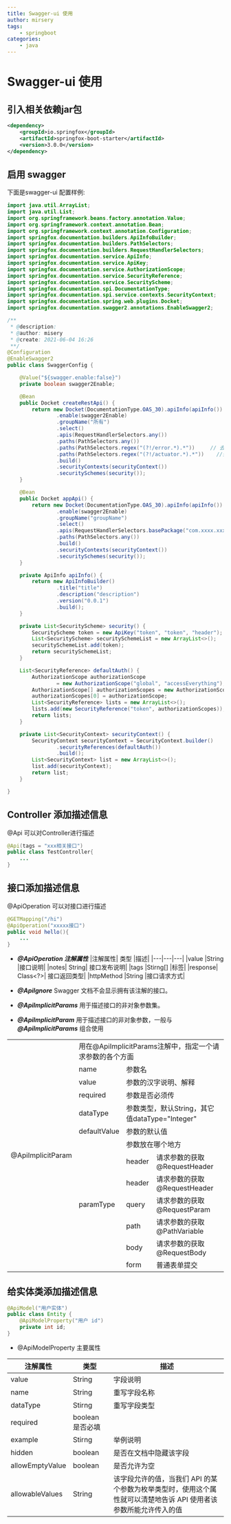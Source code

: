 ```yaml
---
title: Swagger-ui 使用
author: mirsery
tags: 
    - springboot
categories: 
    - java  
---
```



# Swagger-ui 使用

<!-- toc -->

## 引入相关依赖jar包
```xml
<dependency>
    <groupId>io.springfox</groupId>
    <artifactId>springfox-boot-starter</artifactId>
    <version>3.0.0</version>
</dependency>
```

## 启用 swagger
下面是swagger-ui 配置样例:
```java
import java.util.ArrayList;
import java.util.List;
import org.springframework.beans.factory.annotation.Value;
import org.springframework.context.annotation.Bean;
import org.springframework.context.annotation.Configuration;
import springfox.documentation.builders.ApiInfoBuilder;
import springfox.documentation.builders.PathSelectors;
import springfox.documentation.builders.RequestHandlerSelectors;
import springfox.documentation.service.ApiInfo;
import springfox.documentation.service.ApiKey;
import springfox.documentation.service.AuthorizationScope;
import springfox.documentation.service.SecurityReference;
import springfox.documentation.service.SecurityScheme;
import springfox.documentation.spi.DocumentationType;
import springfox.documentation.spi.service.contexts.SecurityContext;
import springfox.documentation.spring.web.plugins.Docket;
import springfox.documentation.swagger2.annotations.EnableSwagger2;

/**
 * @description:
 * @author: misery
 * @create: 2021-06-04 16:26
 **/
@Configuration
@EnableSwagger2
public class SwaggerConfig {

    @Value("${swagger.enable:false}")
    private boolean swagger2Enable;

    @Bean
    public Docket createRestApi() {
        return new Docket(DocumentationType.OAS_30).apiInfo(apiInfo())
                .enable(swagger2Enable)
                .groupName("所有")
                .select()
                .apis(RequestHandlerSelectors.any())
                .paths(PathSelectors.any())
                .paths(PathSelectors.regex("(?!/error.*).*"))     // 去除默认basicController
                .paths(PathSelectors.regex("(?!/actuator.*).*"))    //去除actuator
                .build()
                .securityContexts(securityContext())
                .securitySchemes(security());
    }

    @Bean
    public Docket appApi() {
        return new Docket(DocumentationType.OAS_30).apiInfo(apiInfo())
                .enable(swagger2Enable)
                .groupName("groupName")
                .select()
                .apis(RequestHandlerSelectors.basePackage("com.xxxx.xxx"))
                .paths(PathSelectors.any())
                .build()
                .securityContexts(securityContext())
                .securitySchemes(security());
    }

    private ApiInfo apiInfo() {
        return new ApiInfoBuilder()
                .title("title")
                .description("description")
                .version("0.0.1")
                .build();
    }

    private List<SecurityScheme> security() {
        SecurityScheme token = new ApiKey("token", "token", "header");
        List<SecurityScheme> securitySchemeList = new ArrayList<>();
        securitySchemeList.add(token);
        return securitySchemeList;
    }

    List<SecurityReference> defaultAuth() {
        AuthorizationScope authorizationScope
                = new AuthorizationScope("global", "accessEverything");
        AuthorizationScope[] authorizationScopes = new AuthorizationScope[1];
        authorizationScopes[0] = authorizationScope;
        List<SecurityReference> lists = new ArrayList<>();
        lists.add(new SecurityReference("token", authorizationScopes));
        return lists;
    }

    private List<SecurityContext> securityContext() {
        SecurityContext securityContext = SecurityContext.builder()
                .securityReferences(defaultAuth())
                .build();
        List<SecurityContext> list = new ArrayList<>();
        list.add(securityContext);
        return list;
    }

}
```

## Controller 添加描述信息
@Api 可以对Controller进行描述
```java
@Api(tags = "xxx相关接口")
public class TestController{
    ...
}
```

## 接口添加描述信息
@ApiOperation 可以对接口进行描述
```java
@GETMapping("/hi")
@ApiOperation("xxxxx接口")
public void hello(){
    ...
}
```

- ***@ApiOperation 注解属性***
|注解属性| 类型 |描述|
|---|---|---|
|value |String |接口说明|
|notes| String| 接口发布说明|
|tags |Stirng[] |标签|
|response| Class<?>| 接口返回类型|
|httpMethod |String |接口请求方式|

- ***@ApiIgnore***
    Swagger 文档不会显示拥有该注解的接口。
- ***@ApiImplicitParams***
    用于描述接口的非对象参数集。
- ***@ApiImplicitParam***
    用于描述接口的非对象参数，一般与 ***@ApiImplicitParams*** 组合使用
    
<table>
    <tr>
        <td rowspan="15">@ApiImplicitParam</td>
    </tr>
    <tr>
        <td colspan="3">用在@ApiImplicitParams注解中，指定一个请求参数的各个方面</td>
    </tr>
    <tr>
        <td>name</td>
        <td colspan="2">参数名</td>
    </tr>
    <tr>
       <td>value</td>
        <td colspan="2">参数的汉字说明、解释</td>
    </tr>
    <tr>
       <td>required</td>
        <td colspan="2">参数是否必须传</td>
    </tr>
    <tr>
       <td>dataType</td>
       <td colspan="2">参数类型，默认String，其它值dataType="Integer"</td>
    </tr>
    <tr>
       <td>defaultValue</td>
        <td colspan="2">参数的默认值</td>
    </tr>
    <tr>
       <td rowspan="8">paramType</td>
   </tr>
    <tr>
       <td colspan="2">参数放在哪个地方</td>
    </tr>
 <tr>
       <td>header</td>
        <td>请求参数的获取@RequestHeader</td>
 </tr>
 <tr>
       <td>header</td>
        <td>请求参数的获取@RequestHeader</td>
 </tr>
 <tr>
       <td>query</td>
        <td>请求参数的获取@RequestParam</td>
 </tr>
 <tr>
       <td>path</td>
        <td>请求参数的获取@PathVariable</td>
 </tr>
 <tr>
       <td>body</td>
        <td>请求参数的获取@RequestBody</td>
 </tr>
 <tr>
       <td>form</td>
        <td>普通表单提交</td>
 </tr>

</table>

## 给实体类添加描述信息
```java
@ApiModel("用户实体")
public class Entity {
    @ApiModelProperty("用户 id")
    private int id;
}

```

- @ApiModelProperty 主要属性

|注解属性| 类型 |描述|
|---|---|---|
|value |String |字段说明|
|name |String |重写字段名称|
|dataType| Stirng |重写字段类型|
|required| boolean 是否必填|
|example| Stirng| 举例说明|
|hidden |boolean |是否在文档中隐藏该字段|
|allowEmptyValue| boolean |是否允许为空|
|allowableValues| String| 该字段允许的值，当我们 API 的某个参数为枚举类型时，使用这个属性就可以清楚地告诉 API 使用者该参数所能允许传入的值|